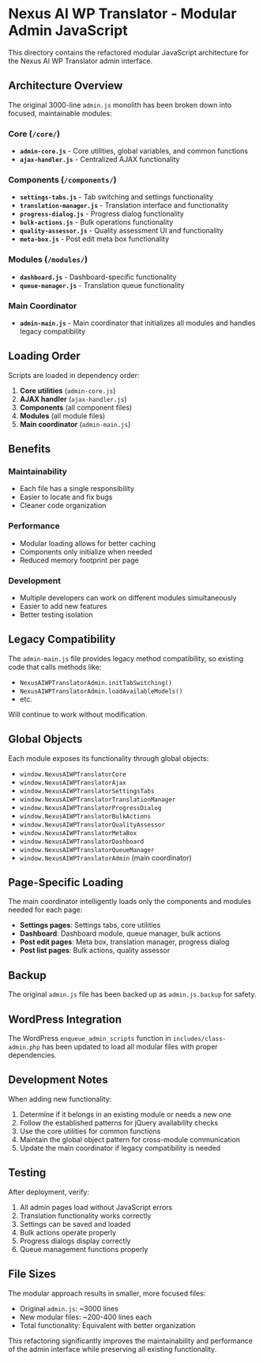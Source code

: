 # Nexus AI WP Translator - Modular Admin JavaScript

This directory contains the refactored modular JavaScript architecture for the Nexus AI WP Translator admin interface.

## Architecture Overview

The original 3000-line `admin.js` monolith has been broken down into focused, maintainable modules:

### Core (`/core/`)
- **`admin-core.js`** - Core utilities, global variables, and common functions
- **`ajax-handler.js`** - Centralized AJAX functionality

### Components (`/components/`)
- **`settings-tabs.js`** - Tab switching and settings functionality
- **`translation-manager.js`** - Translation interface and functionality
- **`progress-dialog.js`** - Progress dialog functionality
- **`bulk-actions.js`** - Bulk operations functionality
- **`quality-assessor.js`** - Quality assessment UI and functionality
- **`meta-box.js`** - Post edit meta box functionality

### Modules (`/modules/`)
- **`dashboard.js`** - Dashboard-specific functionality
- **`queue-manager.js`** - Translation queue functionality

### Main Coordinator
- **`admin-main.js`** - Main coordinator that initializes all modules and handles legacy compatibility

## Loading Order

Scripts are loaded in dependency order:

1. **Core utilities** (`admin-core.js`)
2. **AJAX handler** (`ajax-handler.js`)
3. **Components** (all component files)
4. **Modules** (all module files)
5. **Main coordinator** (`admin-main.js`)

## Benefits

### Maintainability
- Each file has a single responsibility
- Easier to locate and fix bugs
- Cleaner code organization

### Performance
- Modular loading allows for better caching
- Components only initialize when needed
- Reduced memory footprint per page

### Development
- Multiple developers can work on different modules simultaneously
- Easier to add new features
- Better testing isolation

## Legacy Compatibility

The `admin-main.js` file provides legacy method compatibility, so existing code that calls methods like:
- `NexusAIWPTranslatorAdmin.initTabSwitching()`
- `NexusAIWPTranslatorAdmin.loadAvailableModels()`
- etc.

Will continue to work without modification.

## Global Objects

Each module exposes its functionality through global objects:

- `window.NexusAIWPTranslatorCore`
- `window.NexusAIWPTranslatorAjax`
- `window.NexusAIWPTranslatorSettingsTabs`
- `window.NexusAIWPTranslatorTranslationManager`
- `window.NexusAIWPTranslatorProgressDialog`
- `window.NexusAIWPTranslatorBulkActions`
- `window.NexusAIWPTranslatorQualityAssessor`
- `window.NexusAIWPTranslatorMetaBox`
- `window.NexusAIWPTranslatorDashboard`
- `window.NexusAIWPTranslatorQueueManager`
- `window.NexusAIWPTranslatorAdmin` (main coordinator)

## Page-Specific Loading

The main coordinator intelligently loads only the components and modules needed for each page:

- **Settings pages**: Settings tabs, core utilities
- **Dashboard**: Dashboard module, queue manager, bulk actions
- **Post edit pages**: Meta box, translation manager, progress dialog
- **Post list pages**: Bulk actions, quality assessor

## Backup

The original `admin.js` file has been backed up as `admin.js.backup` for safety.

## WordPress Integration

The WordPress `enqueue_admin_scripts` function in `includes/class-admin.php` has been updated to load all modular files with proper dependencies.

## Development Notes

When adding new functionality:

1. Determine if it belongs in an existing module or needs a new one
2. Follow the established patterns for jQuery availability checks
3. Use the core utilities for common functions
4. Maintain the global object pattern for cross-module communication
5. Update the main coordinator if legacy compatibility is needed

## Testing

After deployment, verify:

1. All admin pages load without JavaScript errors
2. Translation functionality works correctly
3. Settings can be saved and loaded
4. Bulk actions operate properly
5. Progress dialogs display correctly
6. Queue management functions properly

## File Sizes

The modular approach results in smaller, more focused files:

- Original `admin.js`: ~3000 lines
- New modular files: ~200-400 lines each
- Total functionality: Equivalent with better organization

This refactoring significantly improves the maintainability and performance of the admin interface while preserving all existing functionality.
